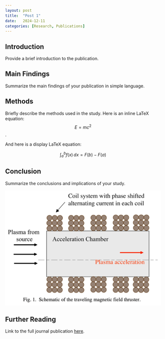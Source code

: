 ```yaml
---
layout: post
title:  "Post 1"
date:   2024-12-11
categories: [Research, Publications]
---
```


## Introduction

Provide a brief introduction to the publication.

## Main Findings

Summarize the main findings of your publication in simple language.

## Methods

Briefly describe the methods used in the study.
Here is an inline LaTeX equation: $$E = mc^2$$.

And here is a display LaTeX equation:

$$
\int_{a}^{b} f(x) \, dx = F(b) - F(a)
$$

## Conclusion

Summarize the conclusions and implications of your study.

![Descriptive Image Caption](/blog/assets/images/2024-07-16-post1/test.jpg)

## Further Reading

Link to the full journal publication [here](URL_to_publication).
